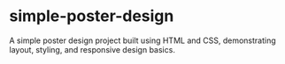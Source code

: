 # simple-poster-design
A simple poster design project built using HTML and CSS, demonstrating layout, styling, and responsive design basics.
